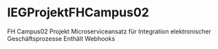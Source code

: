 # IEGProjektFHCampus02
FH Campus02 Projekt Microserviceansatz für Integration elektronischer Geschäftsprozesse 
   Enthält Webhooks
